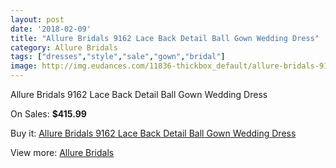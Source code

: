 ```yaml
---
layout: post
date: '2018-02-09'
title: "Allure Bridals 9162 Lace Back Detail Ball Gown Wedding Dress"
category: Allure Bridals
tags: ["dresses","style","sale","gown","bridal"]
image: http://img.eudances.com/11836-thickbox_default/allure-bridals-9162-lace-back-detail-ball-gown-wedding-dress.jpg
---
```

Allure Bridals 9162 Lace Back Detail Ball Gown Wedding Dress

On Sales: **$415.99**
<a href="https://www.eudances.com/en/allure-bridals/3720-allure-bridals-9162-lace-back-detail-ball-gown-wedding-dress.html"><amp-img layout="responsive" width="600" height="600" src="//img.eudances.com/11836-thickbox_default/allure-bridals-9162-lace-back-detail-ball-gown-wedding-dress.jpg" alt="Allure Bridals 9162 Lace Back Detail Ball Gown Wedding Dress 0" /></a>
<a href="https://www.eudances.com/en/allure-bridals/3720-allure-bridals-9162-lace-back-detail-ball-gown-wedding-dress.html"><amp-img layout="responsive" width="600" height="600" src="//img.eudances.com/11839-thickbox_default/allure-bridals-9162-lace-back-detail-ball-gown-wedding-dress.jpg" alt="Allure Bridals 9162 Lace Back Detail Ball Gown Wedding Dress 1" /></a>
<a href="https://www.eudances.com/en/allure-bridals/3720-allure-bridals-9162-lace-back-detail-ball-gown-wedding-dress.html"><amp-img layout="responsive" width="600" height="600" src="//img.eudances.com/11838-thickbox_default/allure-bridals-9162-lace-back-detail-ball-gown-wedding-dress.jpg" alt="Allure Bridals 9162 Lace Back Detail Ball Gown Wedding Dress 2" /></a>
<a href="https://www.eudances.com/en/allure-bridals/3720-allure-bridals-9162-lace-back-detail-ball-gown-wedding-dress.html"><amp-img layout="responsive" width="600" height="600" src="//img.eudances.com/11837-thickbox_default/allure-bridals-9162-lace-back-detail-ball-gown-wedding-dress.jpg" alt="Allure Bridals 9162 Lace Back Detail Ball Gown Wedding Dress 3" /></a>

Buy it: [Allure Bridals 9162 Lace Back Detail Ball Gown Wedding Dress](https://www.eudances.com/en/allure-bridals/3720-allure-bridals-9162-lace-back-detail-ball-gown-wedding-dress.html "Allure Bridals 9162 Lace Back Detail Ball Gown Wedding Dress")

View more: [Allure Bridals](https://www.eudances.com/en/2-allure-bridals "Allure Bridals")